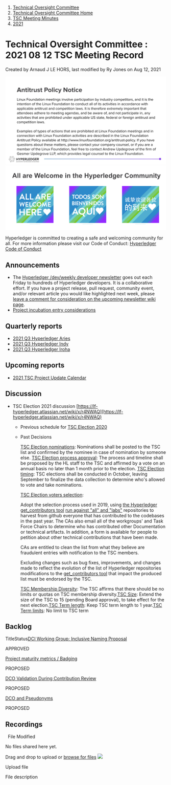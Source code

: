 1. [Technical Oversight Committee](index.html)
2. [Technical Oversight Committee Home](Technical-Oversight-Committee-Home_21430274.html)
3. [TSC Meeting Minutes](TSC-Meeting-Minutes_21448544.html)
4. [2021](2021_21452508.html)

# Technical Oversight Committee : 2021 08 12 TSC Meeting Record

Created by Arnaud J LE HORS, last modified by Ry Jones on Aug 12, 2021

![](attachments/21431877/21448548.png?height=250) ![](attachments/21431877/21448549.png?height=250)

Hyperledger is committed to creating a safe and welcoming community for all. For more information please visit our Code of Conduct: [Hyperledger Code of Conduct](https://lf-hyperledger.atlassian.net/wiki/spaces/HYP/pages/19595281/Hyperledger+Code+of+Conduct)

## Announcements

- The [Hyperledger /dev/weekly developer newsletter](https://lf-hyperledger.atlassian.net/wiki/pages/viewpage.action?pageId=17170445) goes out each Friday to hundreds of Hyperledger developers. It is a collaborative effort. If you have a project release, pull request, community event, and/or relevant article you would like highlighted next week, please [leave a comment for consideration on the upcoming newsletter wiki page](https://lf-hyperledger.atlassian.net/wiki/display/DR/2021).
- [Project incubation entry considerations](https://tsc.hyperledger.org/project-incubation-entry-considerations.html)

## Quarterly reports

- [2021 Q3 Hyperledger Aries](2021-Q3-Hyperledger-Aries_21442480.html)
- [2021 Q3 Hyperledger Indy](2021-Q3-Hyperledger-Indy_21442458.html)
- [2021 Q3 Hyperledger Iroha](https://lf-hyperledger.atlassian.net/wiki/display/TSC/2021+Q3+Hyperledger+Iroha)

## Upcoming reports

- [2021 TSC Project Update Calendar](https://lf-hyperledger.atlassian.net/wiki/display/TSC/2021+TSC+Project+Update+Calendar)

## Discussion

- TSC Election 2021 discussion [https://lf-hyperledger.atlassian.net/wiki/x/r4NWAQ](https://lf-hyperledger.atlassian.net/wiki/x/r4NWAQ)
  
  - Previous schedule for [TSC Election 2020](https://lf-hyperledger.atlassian.net/wiki/display/TSC/TSC+Election+2020)
  - Past Decisions
    
    [TSC Election nominations](TSC-Election-nominations_21434695.html): Nominations shall be posted to the TSC list and confirmed by the nominee in case of nomination by someone else. [TSC Election process approval](TSC-Election-process-approval_21434681.html): The process and timeline shall be proposed by the HL staff to the TSC and affirmed by a vote on an annual basis no later than 1 month prior to the election. [TSC Election timing](TSC-Election-timing_21434701.html): TSC elections shall be conducted in October, leaving September to finalize the data collection to determine who's allowed to vote and take nominations. 
    
    [TSC Election voters selection](TSC-Election-voters-selection_21431702.html):
    
    Adopt the selection process used in 2019, using [the Hyperledger get\_contributors tool](https://github.com/hyperledger-labs/hyperledger-community-management-tools/tree/master/get_contributors) [run against "all" and "labs"](https://wiki.hyperledger.org/display/tools/Get+Contributor+List+for+TSC+Election) repositories to harvest from github everyone that has contributed to the codebases in the past year. The CAs also email all of the workgroups' and Task Force Chairs to determine who has contributed other Documentation or technical artifacts. In addition, a form is available for people to petition about other technical contributions that have been made.
    
    CAs are entitled to clean the list from what they believe are fraudulent entries with notification to the TSC members.
    
    Excluding changes such as bug fixes, improvements, and changes made to reflect the evolution of the list of Hyperledger repositories modifications to the [get\_contributors tool](https://github.com/hyperledger-labs/hyperledger-community-management-tools/tree/master/get_contributors) that impact the produced list must be endorsed by the TSC.
    
    [TSC Membership Diversity](TSC-Membership-Diversity_21430345.html): The TSC affirms that there should be no limits or quotas on TSC membership diversity.[TSC Size](TSC-Size_21430312.html): Extend the size of the TSC to 15 (pending Board approval), to take effect for the next election.[TSC Term length](TSC-Term-length_21431690.html): Keep TSC term length to 1 year.[TSC Term limits](TSC-Term-limits_21431714.html): No limit to TSC term

## Backlog

TitleStatus[DCI Working Group: Inclusive Naming Proposal](/wiki/spaces/TSC/pages/21441150/DCI+Working+Group+Inclusive+Naming+Proposal)

APPROVED 

[Project maturity metrics / Badging](/wiki/spaces/TSC/pages/21440607/Project+maturity+metrics+Badging)

PROPOSED 

[DCO Validation During Contribution Review](/wiki/spaces/TSC/pages/21441467/DCO+Validation+During+Contribution+Review)

PROPOSED 

[DCO and Pseudonyms](/wiki/spaces/TSC/pages/21430435/DCO+and+Pseudonyms)

PROPOSED 

## Recordings

  File Modified

No files shared here yet.

Drag and drop to upload or [browse for files]() ![](images/icons/wait.gif)

Upload file

File description

